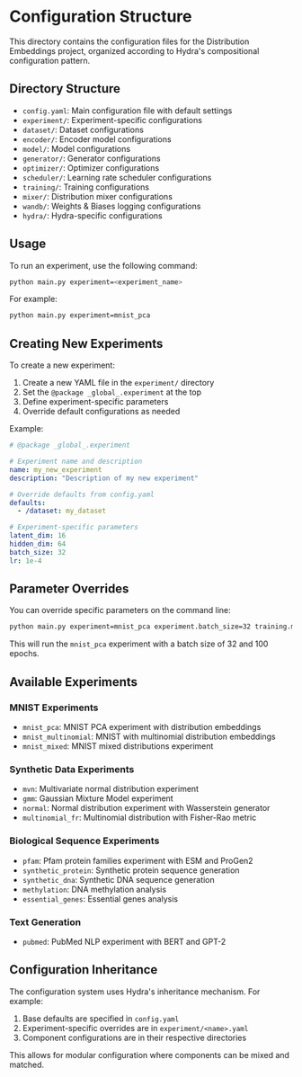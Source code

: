 # Configuration Structure

This directory contains the configuration files for the Distribution Embeddings project, organized according to Hydra's compositional configuration pattern.

## Directory Structure

- `config.yaml`: Main configuration file with default settings
- `experiment/`: Experiment-specific configurations
- `dataset/`: Dataset configurations
- `encoder/`: Encoder model configurations
- `model/`: Model configurations
- `generator/`: Generator configurations
- `optimizer/`: Optimizer configurations
- `scheduler/`: Learning rate scheduler configurations
- `training/`: Training configurations
- `mixer/`: Distribution mixer configurations
- `wandb/`: Weights & Biases logging configurations
- `hydra/`: Hydra-specific configurations

## Usage

To run an experiment, use the following command:

```bash
python main.py experiment=<experiment_name>
```

For example:

```bash
python main.py experiment=mnist_pca
```

## Creating New Experiments

To create a new experiment:

1. Create a new YAML file in the `experiment/` directory
2. Set the `@package _global_.experiment` at the top
3. Define experiment-specific parameters
4. Override default configurations as needed

Example:

```yaml
# @package _global_.experiment

# Experiment name and description
name: my_new_experiment
description: "Description of my new experiment"

# Override defaults from config.yaml
defaults:
  - /dataset: my_dataset

# Experiment-specific parameters
latent_dim: 16
hidden_dim: 64
batch_size: 32
lr: 1e-4
```

## Parameter Overrides

You can override specific parameters on the command line:

```bash
python main.py experiment=mnist_pca experiment.batch_size=32 training.max_epochs=100
```

This will run the `mnist_pca` experiment with a batch size of 32 and 100 epochs.

## Available Experiments

### MNIST Experiments
- `mnist_pca`: MNIST PCA experiment with distribution embeddings
- `mnist_multinomial`: MNIST with multinomial distribution embeddings
- `mnist_mixed`: MNIST mixed distributions experiment

### Synthetic Data Experiments
- `mvn`: Multivariate normal distribution experiment
- `gmm`: Gaussian Mixture Model experiment
- `normal`: Normal distribution experiment with Wasserstein generator
- `multinomial_fr`: Multinomial distribution with Fisher-Rao metric

### Biological Sequence Experiments
- `pfam`: Pfam protein families experiment with ESM and ProGen2
- `synthetic_protein`: Synthetic protein sequence generation
- `synthetic_dna`: Synthetic DNA sequence generation
- `methylation`: DNA methylation analysis
- `essential_genes`: Essential genes analysis

### Text Generation
- `pubmed`: PubMed NLP experiment with BERT and GPT-2

## Configuration Inheritance

The configuration system uses Hydra's inheritance mechanism. For example:

1. Base defaults are specified in `config.yaml`
2. Experiment-specific overrides are in `experiment/<name>.yaml`
3. Component configurations are in their respective directories

This allows for modular configuration where components can be mixed and matched. 